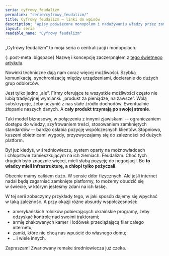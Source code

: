 ```yaml
---
seria: cyfrowy_feudalizm
permalink: "serie/cyfrowy_feudalizm/"
title: Cyfrowy feudalizm – linki do wpisów
description: "Wpisy poświęcone monopolom i nadużywaniu władzy przez zamknięte platformy internetowe."
layout: seria
readable_name: "Cyfrowy feudalizm"
---
```


„Cyfrowy feudalizm” to moja seria o&nbsp;centralizacji i&nbsp;monopolach.

{:.post-meta .bigspace}
Nazwę i&nbsp;koncepcję zaczerpnąłem z&nbsp;[tego świetnego artykułu](https://towardsdatascience.com/digital-feudalism-b9858f7f9be5).

Nowinki techniczne dają nam coraz więcej możliwości. Szybką komunikację, synchronizację między urządzeniami, docieranie do dużych grup odbiorców.

Jest tylko jedno „ale”. Firmy oferujące te wszystkie możliwości często nie lubią tradycyjnej wymianki: „produkt za pieniądze, na zawsze”. Wolą subskrypcje, żeby uczynić z&nbsp;nas stałe źródło dochodów. Ewentualnie żłopanie naszych danych. A&nbsp;**cały produkt trzymają po swojej stronie**.

Taki model biznesowy, w&nbsp;połączeniu z&nbsp;innymi zjawiskami -- ograniczaniem dostępu do wiedzy, szyfrowaniem treści, stosowaniem zamkniętych standardów -- bardzo osłabia pozycję współczesnych klientów. Stopniowo, kuszeni obietnicami wygody, przyzwyczajamy się do zależności od dużych platform.

Był już kiedyś, w&nbsp;średniowieczu, system oparty na możnowładcach i&nbsp;chłopstwie zamieszkującym na ich ziemiach. Feudalizm. Choć tych drugich było znacznie więcej, mieli słabą pozycję do negocjacji. Bo **to władcy mieli infrastrukturę, a chłopi tylko pożyczali**.

Obecnie mamy całkiem dużo. W&nbsp;sensie dóbr fizycznych. Ale jeśli internet nadal będą zagarniać zamknięte platformy, to możemy obudzić się w&nbsp;świecie, w&nbsp;którym jesteśmy zdani na ich łaskę.

W tej serii zobaczymy przykłady tego, w&nbsp;jaki sposób dajemy się wpychać w&nbsp;taką zależność. A&nbsp;przy okazji różne absurdy współczesności:

* amerykańskich rolników pobierających ukraińskie programy, żeby odzyskać kontrolę nad swoimi traktorami;
* armię zhakowanych kamer i&nbsp;lodówek przeciążającą filar całego internetu;
* zamki, które nie chcą nas wpuścić do własnego domu;
* ...i wiele innych.

Zapraszam! Zwariowany remake średniowiecza już czeka.
